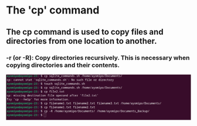 # The 'cp' command


## The cp command is used to copy files and directories from one location to another.

### -r (or -R): Copy directories recursively. This is necessary when copying directories and their contents.

![Alt text](<images/cp cmd.PNG>)
 